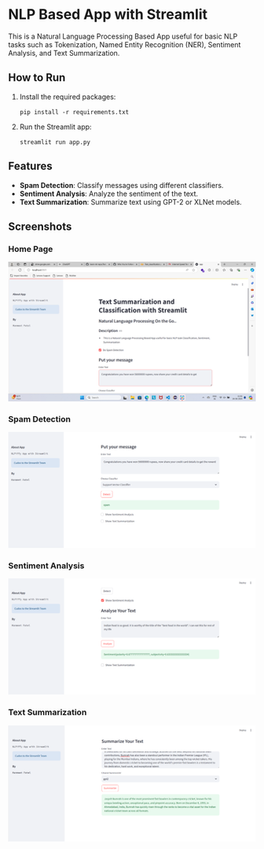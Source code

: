 # NLP Based App with Streamlit

This is a Natural Language Processing Based App useful for basic NLP tasks such as Tokenization, Named Entity Recognition (NER), Sentiment Analysis, and Text Summarization.

## How to Run

1. Install the required packages:
    ```
    pip install -r requirements.txt
    ```

2. Run the Streamlit app:
    ```
    streamlit run app.py
    ```

## Features

- **Spam Detection**: Classify messages using different classifiers.
- **Sentiment Analysis**: Analyze the sentiment of the text.
- **Text Summarization**: Summarize text using GPT-2 or XLNet models.

## Screenshots

### Home Page
![Home Page](images\home.png)

### Spam Detection
![Spam Detection](images\spam_classification.png)

### Sentiment Analysis
![Sentiment Analysis](images\sentiment.png)

### Text Summarization
![Sentiment Analysis](images\summarization.png)
